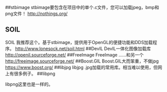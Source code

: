 


##stbimage 
stbimage要包含在项目中的单个.c文件，您可以加载jpeg，bmp和png文件！
http://nothings.org/
## SOIL 
SOIL 我推荐这个。基于stbimage，提供用于OpenGL的便捷功能和DDS加载程序。
http://www.lonesock.net/soil.html
##DevIL
DevIL一体化图像加载库
http://openil.sourceforge.net/
##FreeImage 
FreeImage ......和另一个
http://freeimage.sourceforge.net/
##Boost.GIL
Boost.GIL大而笨重，不做jpg
https://www.boost.org/
##libjpg
libjpg .jpg加载的常用库。相当难以使​​用，但网上有很多例子。
##libpng

libpng这里也是一样的。
